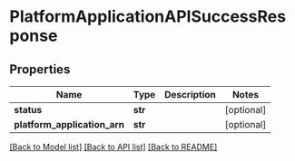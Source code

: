 # PlatformApplicationAPISuccessResponse

## Properties
Name | Type | Description | Notes
------------ | ------------- | ------------- | -------------
**status** | **str** |  | [optional] 
**platform_application_arn** | **str** |  | [optional] 

[[Back to Model list]](../README.md#documentation-for-models) [[Back to API list]](../README.md#documentation-for-api-endpoints) [[Back to README]](../README.md)

